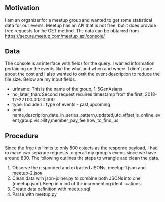 ## Motivation

I am an organizer for a meetup group and wanted to get some statistical data for our events. Meetup has an API that is
not free, but it does provide free requests for the GET method. The data can be obtained
from https://secure.meetup.com/meetup_api/console/

## Data

The console is an interface with fields for the query. I wanted information pertaining on the events like the what and
when and where. I didn't care about the cost and I also wanted to omit the event description to reduce the file size. Below are my input fields.

* urlname: This is the name of the group, 1-5GenAsians 
* no_later_than: Second request requires timestamp from the first, 2018-12-22T00:00:00.000
* type: Include all type of events - past,upcoming
* omit: name,description,date_in_series_pattern,updated,utc_offset,is_online_event,group,visibility,member_pay_fee,how_to_find_us

## Procedure

Since the free tier limits to only 500 objects as the response payload, I had to make two separate requests to get all
my group's events since we have around 800. The following outlines the steps to wrangle and clean the data.

1. Observe the responded and extracted JSONs, meetup-1.json and meetup-2.json
2. Clean data with json-joiner.py to combine both JSONs into one (meetup.json). Keep in mind of the incrementing identifications.
3. Create data definition with meetup.sql
4. Parse with meetup.py